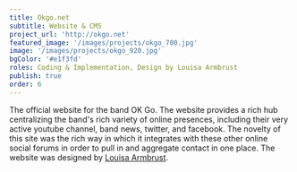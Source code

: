 ```yaml
---
title: Okgo.net
subtitle: Website & CMS
project_url: 'http://okgo.net'
featured_image: '/images/projects/okgo_700.jpg'
image: '/images/projects/okgo_920.jpg'
bgColor: '#e1f3fd'
roles: Coding & Implementation, Design by Louisa Armbrust
publish: true
order: 6
---
```


The official website for the band OK Go. The website provides a rich hub centralizing the band's rich variety of online presences, including their very active youtube channel, band news, twitter, and facebook. The novelty of this site was the rich way in which it integrates with these other online social forums in order to pull in and aggregate contact in one place. The website was designed by [Louisa Armbrust](http://http://www.louisaarmbrust.com/).



